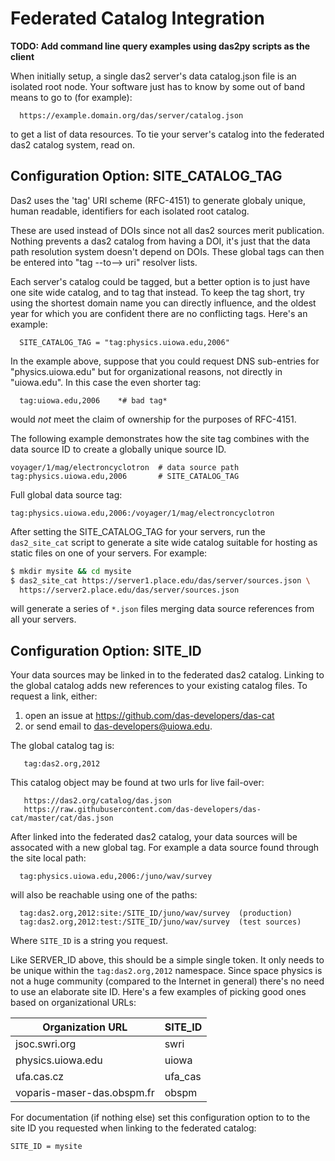 # Federated Catalog Integration

**TODO: Add command line query examples using das2py scripts as the client**

When initially setup, a single das2 server's data catalog.json file is an
isolated root node.  Your software just has to know by some out of band
means to go to (for example):
```
  https://example.domain.org/das/server/catalog.json
```
to get a list of data resources.  To tie your server's catalog into the 
federated das2 catalog system, read on.

## Configuration Option: SITE_CATALOG_TAG

Das2 uses the 'tag' URI scheme (RFC-4151) to generate globaly unique, human
readable, identifiers for each isolated root catalog. 

These are used instead of DOIs since not all das2 sources merit publication. 
Nothing  prevents a das2 catalog from having a DOI, it's just that the data
path resolution system doesn't depend on DOIs.  These global tags can then 
be entered into "tag --to--> uri" resolver lists.  

Each server's catalog could be tagged, but a better option is to just have
one site wide catalog, and to tag that instead.  To keep the tag short, try
using the shortest domain name you can directly influence, and the oldest
year for which you are confident there are no conflicting tags.  Here's an
example:
```
  SITE_CATALOG_TAG = "tag:physics.uiowa.edu,2006"
```
In the example above, suppose that you could request DNS sub-entries for
"physics.uiowa.edu" but for organizational reasons, not directly in
"uiowa.edu".  In this case the even shorter tag:
```
  tag:uiowa.edu,2006    *# bad tag*
```
would *not* meet the claim of ownership for the purposes of RFC-4151. 

The following example demonstrates how the site tag combines with the
data source ID to create a globally unique source ID.
```
voyager/1/mag/electroncyclotron  # data source path
tag:physics.uiowa.edu,2006       # SITE_CATALOG_TAG
```
Full global data source tag:
```
tag:physics.uiowa.edu,2006:/voyager/1/mag/electroncyclotron
```

After setting the SITE_CATALOG_TAG for your servers, run the `das2_site_cat`
script to generate a site wide catalog suitable for hosting as static files
on one of your servers.  For example:

```bash
$ mkdir mysite && cd mysite
$ das2_site_cat https://server1.place.edu/das/server/sources.json \
  https://server2.place.edu/das/server/sources.json
```

will generate a series of `*.json` files merging data source references from
all your servers.

## Configuration Option: SITE_ID

Your data sources may be linked in to the federated das2 catalog.  Linking
to the global catalog adds new references to your existing catalog files.
To request a link, either:

   1) open an issue at  https://github.com/das-developers/das-cat
   2) or send email to  das-developers@uiowa.edu.  

The global catalog tag is:
```
   tag:das2.org,2012
```
This catalog object may be found at two urls for live fail-over:
```
   https://das2.org/catalog/das.json
   https://raw.githubusercontent.com/das-developers/das-cat/master/cat/das.json
```

After linked into the federated das2 catalog, your data sources will 
be assocated with a new global tag.  For example a data source found
through the site local path:
```
  tag:physics.uiowa.edu,2006:/juno/wav/survey
```
will also be reachable using one of the paths:
```
  tag:das2.org,2012:site:/SITE_ID/juno/wav/survey  (production)
  tag:das2.org,2012:test:/SITE_ID/juno/wav/survey  (test sources)
```
Where `SITE_ID` is a string you request.

Like SERVER_ID above, this should be a simple single token.  It only needs to
be unique within the `tag:das2.org,2012` namespace.  Since space physics is
not a huge community (compared to the Internet in general) there's no need to
use an elaborate site ID.  Here's a few examples of picking good ones based
on organizational URLs:

| Organization URL           | SITE_ID  |
|----------------------------|----------|
| jsoc.swri.org              |  swri    |
| physics.uiowa.edu          |  uiowa   |
| ufa.cas.cz                 |  ufa_cas |
| voparis-maser-das.obspm.fr |  obspm   |

For documentation (if nothing else) set this configuration option to to the
site ID you requested when linking to the federated catalog:
```
SITE_ID = mysite
```
